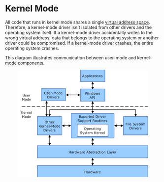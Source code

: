 # Kernel Mode

All code that runs in kernel mode shares a single [virtual address space](https://learn.microsoft.com/en-us/windows-hardware/drivers/gettingstarted/virtual-address-spaces). Therefore, a kernel-mode driver isn't isolated from other drivers and the operating system itself. If a kernel-mode driver accidentally writes to the wrong virtual address, data that belongs to the operating system or another driver could be compromised. If a kernel-mode driver crashes, the entire operating system crashes.

This diagram illustrates communication between user-mode and kernel-mode components.

<figure><img src="../../../.gitbook/assets/image (6).png" alt=""><figcaption></figcaption></figure>
